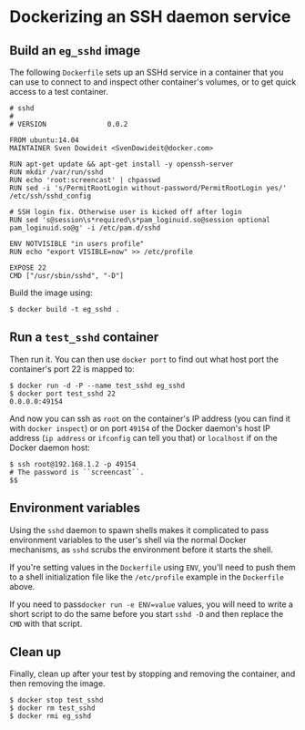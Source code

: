 <!--[metadata]>
+++
title = "Dockerizing an SSH service"
description = "Installing and running an SSHd service on Docker"
keywords = ["docker, example, package installation,  networking"]
[menu.engine]
parent = "smn_third_party"
+++
<![end-metadata]-->

# Dockerizing an SSH daemon service

## Build an `eg_sshd` image

The following `Dockerfile` sets up an SSHd service in a container that you
can use to connect to and inspect other container's volumes, or to get
quick access to a test container.

    # sshd
    #
    # VERSION               0.0.2

    FROM ubuntu:14.04
    MAINTAINER Sven Dowideit <SvenDowideit@docker.com>

    RUN apt-get update && apt-get install -y openssh-server
    RUN mkdir /var/run/sshd
    RUN echo 'root:screencast' | chpasswd
    RUN sed -i 's/PermitRootLogin without-password/PermitRootLogin yes/' /etc/ssh/sshd_config

    # SSH login fix. Otherwise user is kicked off after login
    RUN sed 's@session\s*required\s*pam_loginuid.so@session optional pam_loginuid.so@g' -i /etc/pam.d/sshd

    ENV NOTVISIBLE "in users profile"
    RUN echo "export VISIBLE=now" >> /etc/profile

    EXPOSE 22
    CMD ["/usr/sbin/sshd", "-D"]

Build the image using:

    $ docker build -t eg_sshd .

## Run a `test_sshd` container

Then run it. You can then use `docker port` to find out what host port
the container's port 22 is mapped to:

    $ docker run -d -P --name test_sshd eg_sshd
    $ docker port test_sshd 22
    0.0.0.0:49154

And now you can ssh as `root` on the container's IP address (you can find it
with `docker inspect`) or on port `49154` of the Docker daemon's host IP address
(`ip address` or `ifconfig` can tell you that) or `localhost` if on the
Docker daemon host:

    $ ssh root@192.168.1.2 -p 49154
    # The password is ``screencast``.
    $$

## Environment variables

Using the `sshd` daemon to spawn shells makes it complicated to pass environment
variables to the user's shell via the normal Docker mechanisms, as `sshd` scrubs
the environment before it starts the shell.

If you're setting values in the `Dockerfile` using `ENV`, you'll need to push them
to a shell initialization file like the `/etc/profile` example in the `Dockerfile`
above.

If you need to pass`docker run -e ENV=value` values, you will need to write a
short script to do the same before you start `sshd -D` and then replace the
`CMD` with that script.

## Clean up

Finally, clean up after your test by stopping and removing the
container, and then removing the image.

    $ docker stop test_sshd
    $ docker rm test_sshd
    $ docker rmi eg_sshd

